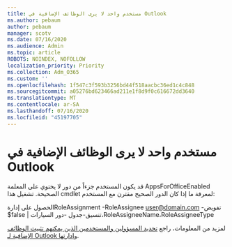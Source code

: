 ```yaml
---
title: مستخدم واحد لا يرى الوظائف الإضافية في Outlook
ms.author: pebaum
author: pebaum
manager: scotv
ms.date: 07/16/2020
ms.audience: Admin
ms.topic: article
ROBOTS: NOINDEX, NOFOLLOW
localization_priority: Priority
ms.collection: Adm_O365
ms.custom: ''
ms.openlocfilehash: 1f547c3f593b3256bd44f518aacbc36ed1c4c848
ms.sourcegitcommit: a05276bd623466ad211e1f8d9f0c616672dd3640
ms.translationtype: MT
ms.contentlocale: ar-SA
ms.lasthandoff: 07/16/2020
ms.locfileid: "45197705"
---
```

# <a name="single-user-not-seeing-add-ins-in-outlook"></a>مستخدم واحد لا يرى الوظائف الإضافية في Outlook

قد يكون المستخدم جزءاً من دور لا يحتوي على المعلمة AppsForOfficeEnabled الصحيحة. تشغيل هذا cmdlet لمعرفة ما إذا كان الدور الصحيح مقترن مع المستخدم:

الحصول على إدارةRoleAssignment -RoleAssignee user@domain.com -تفويض $false | تنسيق-جدول -دور السيارات،RoleAssigneeName،RoleAssigneeType

لمزيد من المعلومات، راجع [تحديد المسؤولين والمستخدمين الذين يمكنهم تثبيت الوظائف الإضافية لـ Outlook وإدارتها](https://docs.microsoft.com/exchange/clients-and-mobile-in-exchange-online/add-ins-for-outlook/specify-who-can-install-and-manage-add-ins).
